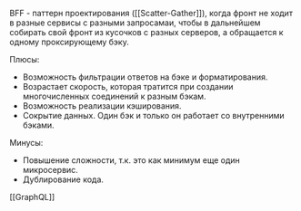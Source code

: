BFF - паттерн проектирования ([[Scatter-Gather]]), когда фронт не ходит в разные сервисы с разными запросамаи, чтобы в дальнейшем собирать свой фронт из кусочков с разных серверов, а обращается к одному проксирующему бэку.

Плюсы:
* Возможность фильтрации ответов на бэке и форматирования.
* Возрастает скорость, которая тратится при создании многочисленных соединений к разным бэкам.
* Возможность реализации кэширования.
* Сокрытие данных. Один бэк и только он работает со внутренними бэками.

Минусы:
* Повышение сложности, т.к. это как минимум еще один микросервис.
* Дублирование кода.

[[GraphQL]]